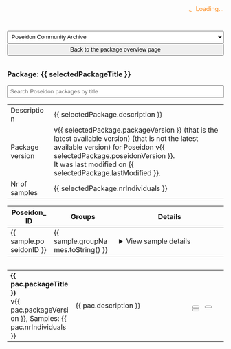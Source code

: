 <script>
  const { createApp, ref, computed, watch } = Vue;

  const PackageExplorer = {
    setup() {
      const packages = ref(null);
      const samples = ref(null);
      const searchQuery = ref('');
      const archiveType = ref('community-archive');
      const loading = ref(true);
      const mapLegend = ref(null);
      const mapInstance = ref(null);
      var mapMarkers = [];
      var markerClusters = L.markerClusterGroup({ chunkedLoading: true });
      const selectedPackageTitle = ref(null);
      const selectedPackage = ref(null);

      const packageTitles = computed(() => {
        if (!packages.value) { return []; }
        return packages.value.map((pac) => pac.packageTitle.toLowerCase());
      });

      const filteredPackages = ref([]);

      // Watch for changes in searchQuery and update filteredPackages accordingly
      watch([searchQuery, packageTitles], ([newSearchQuery, newPackageTitles]) => {
        if (!newPackageTitles || !newSearchQuery) {
          filteredPackages.value = packages.value;
          return;
        }
        const lowercaseQuery = newSearchQuery.toLowerCase();
        const matchingPackageTitles = newPackageTitles.filter((title) =>
          title.includes(lowercaseQuery)
        );
        filteredPackages.value = packages.value.filter((pac) =>
          matchingPackageTitles.includes(pac.packageTitle.toLowerCase())
        );
      });

      const loadPackages = async () => {
        try {
          let apiUrl = 'https://server.poseidon-adna.org/packages';
          apiUrl += '?archive=' + archiveType.value;
          const response_pacs = await fetch(apiUrl);
          const response_pacs_json = await response_pacs.json();
          const filteredPackages = response_pacs_json.serverResponse.packageInfo.filter((p) => p.isLatest);
          packages.value = filteredPackages;
        } catch (error) {
          console.error(error);
        }
      };

      const loadSamples = async () => {
        try {
          let apiUrl = 'https://server.poseidon-adna.org/individuals?additionalJannoColumns=Genetic_Sex,Country,Location,Latitude,Longitude,Date_Type,Date_C14_Labnr,Date_BC_AD_Median,MT_Haplogroup,Y_Haplogroup,Capture_Type,UDG,Library_Built,Genotype_Ploidy,Nr_SNPs,Coverage_on_Target_SNPs,Publication';
          apiUrl += '&archive=' + archiveType.value;
          const response_inds = await fetch(apiUrl);
          const response_inds_json = await response_inds.json();
          const filteredSamples = response_inds_json.serverResponse.extIndInfo.filter((p) => p.isLatest);
          samples.value = filteredSamples;
        } catch (error) {
          console.error(error);
        }
      };

      const getSamplesForPackage = (requestedPackageTitle) => {
        if (!samples.value) { return; }
        return samples.value.filter((s) => s.packageTitle === requestedPackageTitle);
      };

      const addSamplesToMap = async (requestedPackageTitle) => {
        try {
          // check if necessary data and objects are there
          if (!mapInstance.value) { return; }
          if (!samples.value) { return; }
          // filter to one package, if this is requested
          if (requestedPackageTitle === undefined) {
            samplesFiltered = samples.value;
          } else {
            samplesFiltered = getSamplesForPackage(requestedPackageTitle);
          }
          // compile markers
          samplesFiltered.forEach((s) => {
            const addCols = s.additionalJannoColumns;
            const lat = addCols[3][1];
            const lng = addCols[4][1];
            if (lat == 0 && lng == 0) { return; }
            const location = addCols[2][1];
            const groupName = s.groupNames;
            const age = addCols[7][1];
            const popupContent =
              `<b>Poseidon ID:</b> ${s.poseidonID}<br>
               <b>Group Name:</b> ${groupName}<br>
               <b>Package:</b> ${s.packageTitle}<br>
               <b>Package Version:</b> ${s.packageVersion}<br>
               <b>Location:</b> ${location}<br>
               <b>Age BC/AD:</b> ${age}`;
            const oneMarker = L.marker([lat, lng]).bindPopup(popupContent);
            mapMarkers.push(oneMarker);
          });
          markerClusters.addLayers(mapMarkers);
          mapInstance.value.addLayer(markerClusters);
          // zoom
          var bounds = markerClusters.getBounds();
          if (bounds.isValid()) {
            mapInstance.value.fitBounds(bounds);
          }
          // fill legend
          var nrSamples = samplesFiltered.length;
          var nrSamplesLoaded = mapMarkers.length;
          mapLegend.value.update(nrSamplesLoaded,nrSamples - nrSamplesLoaded);
        } catch (error) {
          console.error(error);
        }
      };

      const resetMarkers = () => {
        markerClusters.removeLayers(mapMarkers);
        mapMarkers = [];
      };

      const loadAllData = async () => {
        await loadPackages();
        await loadSamples();
      };

      const updateMap = async (requestedPackageTitle) => {
        if (markerClusters) { resetMarkers(); }
        addSamplesToMap(requestedPackageTitle);
      };

      const showSelection = async () => {
        loading.value = true;
        await loadAllData();
        await updateMap();
        loading.value = false;
      };

      const selectPackage = async (requestedPackageTitle) => {
        loading.value = true;
        selectedPackageTitle.value = requestedPackageTitle;
        selectedPackage.value = packages.value.filter((pac) =>
          pac.packageTitle === selectedPackageTitle.value
        )[0];
        await updateMap(requestedPackageTitle);
        loading.value = false;
      }
      const unselectPackage = async () => {
        loading.value = true;
        selectedPackageTitle.value = null;
        await updateMap();
        mapInstance.value.setView([30, 10], 1);
        loading.value = false;
      }

      // primitive attempt to enable a URL selection for packages
      // has to be done way more professionally
      // const selectPackageByURL = async () => {
      //   let uri = window.location.href.split('?');
      //   if (uri.length == 2) {
      //     let vars = uri[1].split('&');
      //     let getVars = {};
      //     let tmp = '';
      //     vars.forEach(function(v) {
      //       tmp = v.split('=');
      //       if(tmp.length == 2)
      //         getVars[tmp[0]] = tmp[1];
      //     });
      //     if (getVars["package"]) {
      //       await loadAllData();
      //       selectPackage(getVars["package"]);
      //       console.log(selectedPackageTitle.value);
      //     }
      //   }
      // }
      // selectPackageByURL();

      const downloadGenotypeData = (packageTitle) => {
        const downloadLink = document.createElement('a');
        downloadLink.href = `https://server.poseidon-adna.org/zip_file/${packageTitle}?archive=${archiveType.value}`;
        downloadLink.download = `${packageTitle}.zip`;
        downloadLink.click();
      };

      showSelection();

      return {
        packages,
        searchQuery,
        archiveType,
        loading,
        mapLegend,
        mapInstance,
        filteredPackages,
        showSelection,
        resetMarkers,
        downloadGenotypeData,
        getSamplesForPackage,
        selectPackage,
        selectedPackageTitle,
        selectedPackage,
        unselectPackage
      };
    }
  };

  const MapView = {
    template: `
      <div id="map" style="height: 400px;"></div>
      <div id="legend" class="leaflet-control leaflet-control-custom"></div>
    `,
    mounted() {
      const map = L.map('map').setView([30, 10], 1);
      L.tileLayer('https://{s}.tile.openstreetmap.org/{z}/{x}/{y}.png', {}).addTo(map);
      // legend
      const legend = L.control({ position: 'bottomright' });
      legend.onAdd = function (map) {
        this._div = L.DomUtil.create('div', 'legend');
        this._div.innerHTML += "Loading...";
        return this._div;
      };
      legend.update = function (nrLoaded, nrNotLoadable) {
        this._div.innerHTML = nrLoaded + " samples loaded<br>" + nrNotLoadable + " lat/lon missing<br>";
      };
      legend.addTo(map);
      // store legend and map objects
      this.$parent.mapLegend = legend;
      this.$parent.mapInstance = map;
    },
  };

  const app = createApp(PackageExplorer);
  app.component('map-view', MapView);
  app.mount('#archiveExplorer');
</script>

<div id="archiveExplorer">

  <!-- loading banner -->
  <div v-if="loading" class="loading-banner" style="color:#fc8d21;">
    <span class="loading-spinner">_</span>&nbsp; Loading...
  </div>
  <div v-else class="loading-banner" style="color:#7CFC00;">
    <i class="fa fa-check" aria-hidden="true"></i>
  </div>

  <div v-if="!selectedPackageTitle">
    <!-- archive selection -->      
    <select id="archive-type-select" v-model="archiveType" @change="showSelection">
      <option value="community-archive">Poseidon Community Archive</option>
      <option value="aadr-archive">Poseidon AADR Archive</option>
    </select>
  </div>
  <div v-else>
    <button id=go-back-button @click="unselectPackage()" title="Go back to package overview.">
      <i class="fa fa-arrow-left" aria-hidden="true"></i> Back to the package overview page
    </button>
    <h3>Package: {{ selectedPackageTitle }} </h3>
  </div>

  <!-- search bar -->
  <div v-if="!selectedPackageTitle">
    <div class="search-bar">
      <input type="text" v-model="searchQuery" placeholder="Search Poseidon packages by title" />
    </div>
  </div>

  <div v-if="packages">

  <map-view></map-view>

  <!-- package view -->
  <div v-if="selectedPackageTitle">

  <div>
    <table class="table-default">
      <colgroup>
        <col style="width: 20%" />
        <col style="width: 80%" />
      </colgroup>
      <tbody>
        <tr>
          <td>Description</td>
          <td>{{ selectedPackage.description }}</td>
        </tr>
        <tr>
          <td>Package version</td>
          <td>
            v{{ selectedPackage.packageVersion }}
            <span v-if="selectedPackage.isLatest">(that is the latest available version)</span>
            <span v-else>(that is not the latest available version)</span>
            for Poseidon v{{ selectedPackage.poseidonVersion }}.
            <br>
            It was last modified on {{ selectedPackage.lastModified }}.
          </td>
        </tr>
        <tr>
          <td>Nr of samples</td>
          <td>{{ selectedPackage.nrIndividuals }}</td>
        </tr>
      </tbody>
    </table>
  </div>

  <div>
    <table class="table-default">
      <colgroup>
        <col style="width: 20%" />
        <col style="width: 30%" />
        <col style="width: 50%" />
      </colgroup>
      <thead>
        <tr>
          <th>Poseidon_ID</th>
          <th>Groups</th>
          <th>Details</th>
        </tr>
      </thead>
      <tbody>
        <tr v-for="sample in getSamplesForPackage(selectedPackageTitle)">
          <td>{{ sample.poseidonID }}</td>
          <td>{{ sample.groupNames.toString() }}</td>
          <td>
            <details>
              <summary>View sample details</summary>
              <div v-for="addCol in sample.additionalJannoColumns">
                <div v-if="addCol[1] !== null">
                  <b>{{ addCol[0] }}</b>: {{ addCol[1] }}<br>
                </div>
              </div>
              <small>*More variables are available in the complete .janno file.</small>
            </details>
          </td>
        </tr>
      </tbody>
    </table>
  </div>

  </div>

  <!-- overview -->
  <div v-if="!selectedPackageTitle">

  <div class="table-container">

  <table class="table-default">
    <colgroup>
      <col style="width: 30%" />
      <col style="width: 54%" />
      <col style="width: 16%" />
    </colgroup>
    <tbody>
      <tr v-for="(pac, index) in filteredPackages" :key="index">
        <td style="overflow-wrap: break-word;">
          <b>{{ pac.packageTitle }}</b><br>
          v{{ pac.packageVersion }}, Samples: {{ pac.nrIndividuals }}
        </td>
        <td>
          {{ pac.description }}
          </div>
        </td>
        <td>
          <button @click="selectPackage(pac.packageTitle)" title="Open the package information page">
            <i class="fas fa-search" aria-hidden="true"></i>
          </button>
          &nbsp;
          <a :href="'https://github.com/poseidon-framework/' + archiveType + '/tree/master/' + pac.packageTitle" target="_blank">
            <button title="This package on GitHub">
              <i class="fab fa-github" aria-hidden="true"></i>
            </button>
          </a>
          &nbsp;
          <button @click="downloadGenotypeData(pac.packageTitle)" title="Download this package">
            <i class="fas fa-download" aria-hidden="true"></i>
          </button>
        </td>
      </tr>
    </tbody>
  </table>

  </div>
  </div>
  </div>

</div>  

<style>
  .loading-banner {
    width: 100%;
    height: 30px;
    text-align: right;
  }
  .loading-spinner {
    display: inline-block;
    animation: spin 1s infinite linear;
  }
  @keyframes spin {
    0% { transform: rotate(0deg); }
    100% { transform: rotate(360deg); }
  }

  #archive-type-select {
    width: 100%;
    padding: 5px;
  }

  #go-back-button {
    width: 100%;
    padding: 5px;
    margin-bottom: 10px;
  }

  .search-bar {
    margin-top: 10px;
    margin-bottom: 10px;
  }
  .search-bar input[type="text"] {
    width: 100%;
    padding: 5px;
  }

  .table-container {
    max-height: 400px; 
    overflow-y: scroll;
    width: 100%;
  }
  .table-default {
    width: 100%;
    display: table !important;
    table-layout: fixed;
    word-wrap: break-word;
  }

  .legend {
    padding: 6px 8px;
    font: 14px/16px Arial, Helvetica, sans-serif;
    background: rgba(255,255,255,0.8);
    box-shadow: 0 0 15px rgba(0,0,0,0.2);
    border-radius: 5px;
    color: #777;
  }
</style>

